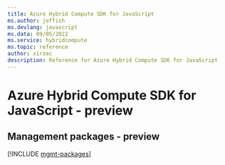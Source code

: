 ```yaml
---
title: Azure Hybrid Compute SDK for JavaScript
ms.author: jeffish
ms.devlang: javascript
ms.data: 09/05/2022
ms.service: hybridcompute
ms.topic: reference
author: xirzec
description: Reference for Azure Hybrid Compute SDK for JavaScript
---
```

# Azure Hybrid Compute SDK for JavaScript - preview

## Management packages - preview
[!INCLUDE [mgmt-packages](hybrid-compute-mgmt-index.md)]